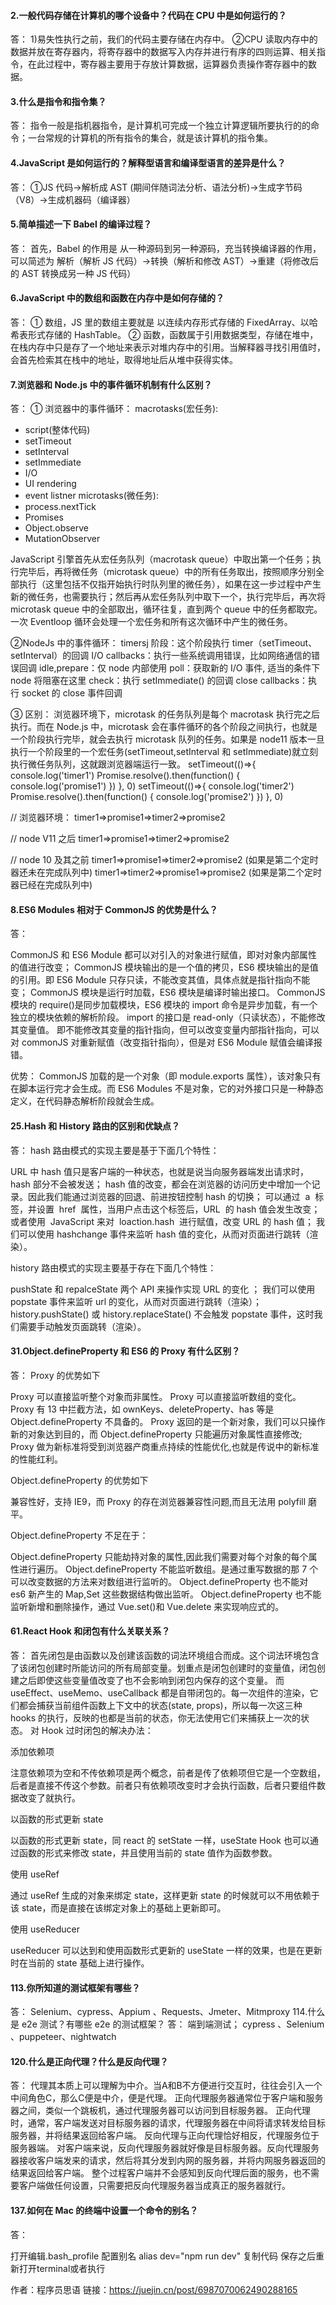 #### 2.一般代码存储在计算机的哪个设备中？代码在 CPU 中是如何运行的？

答： 1)易失性执行之前，我们的代码主要存储在内存中。 ②CPU 读取内存中的数据并放在寄存器内，将寄存器中的数据写入内存并进行有序的四则运算、相关指令，在此过程中，寄存器主要用于存放计算数据，运算器负责操作寄存器中的数据。

#### 3.什么是指令和指令集？

答： 指令一般是指机器指令，是计算机可完成一个独立计算逻辑所要执行的的命令；一台常规的计算机的所有指令的集合，就是该计算机的指令集。

#### 4.JavaScript 是如何运行的？解释型语言和编译型语言的差异是什么？

答： ①JS 代码->解析成 AST (期间伴随词法分析、语法分析)->生成字节码（V8）->生成机器码（编译器）

#### 5.简单描述一下 Babel 的编译过程？

答：
首先，Babel 的作用是 从一种源码到另一种源码，充当转换编译器的作用，可以简述为
解析（解析 JS 代码）->转换（解析和修改 AST）->重建（将修改后的 AST 转换成另一种 JS 代码）

#### 6.JavaScript 中的数组和函数在内存中是如何存储的？

答：
① 数组，JS 里的数组主要就是 以连续内存形式存储的 FixedArray、以哈希表形式存储的 HashTable。
② 函数，函数属于引用数据类型，存储在堆中，在栈内存中只是存了一个地址来表示对堆内存中的引用。当解释器寻找引用值时，会首先检索其在栈中的地址，取得地址后从堆中获得实体。

#### 7.浏览器和 Node.js 中的事件循环机制有什么区别？

答：
① 浏览器中的事件循环：
macrotasks(宏任务):

- script(整体代码)
- setTimeout
- setInterval
- setImmediate
- I/O
- UI rendering
- event listner
  microtasks(微任务):
- process.nextTick
- Promises
- Object.observe
- MutationObserver

JavaScript 引擎首先从宏任务队列（macrotask queue）中取出第一个任务；执行完毕后，再将微任务（microtask queue）中的所有任务取出，按照顺序分别全部执行（这里包括不仅指开始执行时队列里的微任务），如果在这一步过程中产生新的微任务，也需要执行；然后再从宏任务队列中取下一个，执行完毕后，再次将 microtask queue 中的全部取出，循环往复，直到两个 queue 中的任务都取完。
一次 Eventloop 循环会处理一个宏任务和所有这次循环中产生的微任务。

②NodeJs 中的事件循环：
timersj 阶段：这个阶段执行 timer（setTimeout、setInterval）的回调
I/O callbacks：执行一些系统调用错误，比如网络通信的错误回调
idle,prepare：仅 node 内部使用
poll：获取新的 I/O 事件, 适当的条件下 node 将阻塞在这里
check：执行 setImmediate() 的回调
close callbacks：执行 socket 的 close 事件回调

③ 区别：
浏览器环境下，microtask 的任务队列是每个 macrotask 执行完之后执行。而在 Node.js 中，microtask 会在事件循环的各个阶段之间执行，也就是一个阶段执行完毕，就会去执行 microtask 队列的任务。如果是 node11 版本一旦执行一个阶段里的一个宏任务(setTimeout,setInterval 和 setImmediate)就立刻执行微任务队列，这就跟浏览器端运行一致。
setTimeout(()=>{
console.log('timer1')
Promise.resolve().then(function() {
console.log('promise1')
})
}, 0)
setTimeout(()=>{
console.log('timer2')
Promise.resolve().then(function() {
console.log('promise2')
})
}, 0)

// 浏览器环境：
timer1=>promise1=>timer2=>promise2

// node V11 之后
timer1=>promise1=>timer2=>promise2

// node 10 及其之前
timer1=>promise1=>timer2=>promise2 (如果是第二个定时器还未在完成队列中)
timer1=>timer2=>promise1=>promise2 (如果是第二个定时器已经在完成队列中)

#### 8.ES6 Modules 相对于 CommonJS 的优势是什么？

答：

CommonJS 和 ES6 Module 都可以对引入的对象进行赋值，即对对象内部属性的值进行改变；
CommonJS 模块输出的是一个值的拷贝，ES6 模块输出的是值的引用。即 ES6 Module 只存只读，不能改变其值，具体点就是指针指向不能变；
CommonJS 模块是运行时加载，ES6 模块是编译时输出接口。
CommonJS 模块的 require()是同步加载模块，ES6 模块的 import 命令是异步加载，有一个独立的模块依赖的解析阶段。
import 的接口是 read-only（只读状态），不能修改其变量值。 即不能修改其变量的指针指向，但可以改变变量内部指针指向，可以对 commonJS 对重新赋值（改变指针指向），但是对 ES6 Module 赋值会编译报错。

优势：
CommonJS 加载的是一个对象（即 module.exports 属性），该对象只有在脚本运行完才会生成。而 ES6 Modules 不是对象，它的对外接口只是一种静态定义，在代码静态解析阶段就会生成。

#### 25.Hash 和 History 路由的区别和优缺点？

答：
hash 路由模式的实现主要是基于下面几个特性：

URL 中 hash 值只是客户端的一种状态，也就是说当向服务器端发出请求时，hash 部分不会被发送；
hash 值的改变，都会在浏览器的访问历史中增加一个记录。因此我们能通过浏览器的回退、前进按钮控制 hash 的切换；
可以通过  a  标签，并设置  href  属性，当用户点击这个标签后，URL  的 hash 值会发生改变；或者使用  JavaScript 来对  loaction.hash  进行赋值，改变 URL 的 hash 值；
我们可以使用 hashchange 事件来监听 hash 值的变化，从而对页面进行跳转（渲染）。

history 路由模式的实现主要基于存在下面几个特性：

pushState 和 repalceState 两个 API 来操作实现 URL 的变化 ；
我们可以使用 popstate 事件来监听 url 的变化，从而对页面进行跳转（渲染）；
history.pushState() 或 history.replaceState() 不会触发 popstate 事件，这时我们需要手动触发页面跳转（渲染）。

#### 31.Object.defineProperty 和 ES6 的 Proxy 有什么区别？

答：
Proxy 的优势如下

Proxy 可以直接监听整个对象而非属性。
Proxy 可以直接监听数组的变化。
Proxy 有 13 中拦截方法，如 ownKeys、deleteProperty、has 等是 Object.defineProperty 不具备的。
Proxy 返回的是一个新对象，我们可以只操作新的对象达到目的，而 Object.defineProperty 只能遍历对象属性直接修改;
Proxy 做为新标准将受到浏览器产商重点持续的性能优化,也就是传说中的新标准的性能红利。

Object.defineProperty 的优势如下

兼容性好，支持 IE9，而 Proxy 的存在浏览器兼容性问题,而且无法用 polyfill 磨平。

Object.defineProperty 不足在于：

Object.defineProperty 只能劫持对象的属性,因此我们需要对每个对象的每个属性进行遍历。
Object.defineProperty 不能监听数组。是通过重写数据的那 7 个可以改变数据的方法来对数组进行监听的。
Object.defineProperty 也不能对 es6 新产生的 Map,Set 这些数据结构做出监听。
Object.defineProperty 也不能监听新增和删除操作，通过 Vue.set()和 Vue.delete 来实现响应式的。

#### 61.React Hook 和闭包有什么关联关系？

答：
首先闭包是由函数以及创建该函数的词法环境组合而成。这个词法环境包含了该闭包创建时所能访问的所有局部变量。划重点是闭包创建时的变量值，闭包创建之后即使这些变量值改变了也不会影响到闭包内保存的这个变量。
而 useEffect、useMemo、useCallback 都是自带闭包的。每一次组件的渲染，它们都会捕获当前组件函数上下文中的状态(state, props)，所以每一次这三种 hooks 的执行，反映的也都是当前的状态，你无法使用它们来捕获上一次的状态。
对 Hook 过时闭包的解决办法：

添加依赖项

注意依赖项为空和不传依赖项是两个概念，前者是传了依赖项但它是一个空数组，后者是直接不传这个参数。前者只有依赖项改变时才会执行函数，后者只要组件数据改变了就执行。

以函数的形式更新 state

以函数的形式更新 state，同 react 的 setState 一样，useState Hook 也可以通过函数的形式来修改 state，并且使用当前的 state 值作为函数参数。

使用 useRef

通过 useRef 生成的对象来绑定 state，这样更新 state 的时候就可以不用依赖于该 state，而是直接在该绑定对象上的基础上更新即可。

使用 useReducer

useReducer 可以达到和使用函数形式更新的 useState 一样的效果，也是在更新时在当前的 state 基础上进行操作。

#### 113.你所知道的测试框架有哪些？
答：
Selenium、cypress、Appium 、Requests、Jmeter、Mitmproxy
114.什么是 e2e 测试？有哪些 e2e 的测试框架？
答：
端到端测试；
cypress 、Selenium 、puppeteer、nightwatch

#### 120.什么是正向代理？什么是反向代理？
答：
代理其本质上可以理解为中介。当A和B不方便进行交互时，往往会引入一个中间角色C，那么C便是中介，便是代理。
正向代理服务器通常位于客户端和服务器之间，类似一个跳板机，通过代理服务器可以访问到目标服务器。
正向代理时，通常，客户端发送对目标服务器的请求，代理服务器在中间将请求转发给目标服务器，并将结果返回给客户端。
反向代理与正向代理恰好相反，代理服务位于服务器端。
对客户端来说，反向代理服务器就好像是目标服务器。反向代理服务器接收客户端发来的请求，然后将其分发到内网的服务器，并将内网服务器返回的结果返回给客户端。
整个过程客户端并不会感知到反向代理后面的服务，也不需要客户端做任何设置，只需要把反向代理服务器当成真正的服务器就行。

#### 137.如何在 Mac 的终端中设置一个命令的别名？
答：

打开编辑.bash_profile
配置别名
alias dev="npm run dev"
复制代码
保存之后重新打开terminal或者执行

作者：程序员思语
链接：https://juejin.cn/post/6987070062490288165
